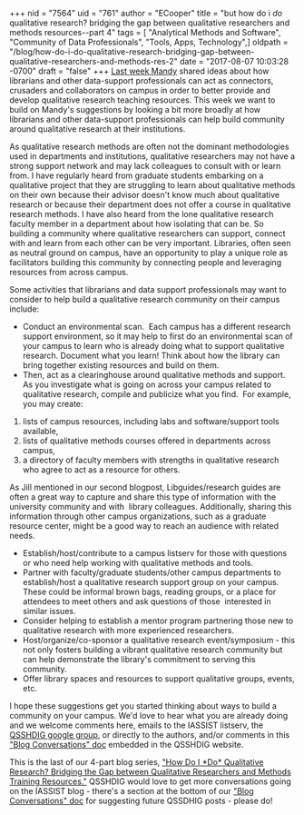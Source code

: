 +++
nid = "7564"
uid = "761"
author = "ECooper"
title = "but how do i *do* qualitative research? bridging the gap between qualitative researchers and methods resources--part 4"
tags = [ "Analytical Methods and Software", "Community of Data Professionals", "Tools, Apps, Technology",]
oldpath = "/blog/how-do-i-do-qualitative-research-bridging-gap-between-qualitative-researchers-and-methods-res-2"
date = "2017-08-07 10:03:28 -0700"
draft = "false"
+++
[Last week
Mandy](http://www.iassistdata.org/blog/how-do-i-do-qualitative-research-bridging-gap-between-qualitative-researchers-and-methods-res-1) shared
ideas about how librarians and other data-support professionals can act
as connectors, crusaders and collaborators on campus in order to better
provide and develop qualitative research teaching resources. This week
we want to build on Mandy's suggestions by looking a bit more broadly at
how librarians and other data-support professionals can help build
community around qualitative research at their institutions.

As qualitative research methods are often not the dominant methodologies
used in departments and institutions, qualitative researchers may not
have a strong support network and may lack colleagues to consult with or
learn from. I have regularly heard from graduate students embarking on a
qualitative project that they are struggling to learn about qualitative
methods on their own because their advisor doesn't know much about
qualitative research or because their department does not offer a course
in qualitative research methods. I have also heard from the lone
qualitative research faculty member in a department about how isolating
that can be. So building a community where qualitative researchers can
support, connect with and learn from each other can be very important.
Libraries, often seen as neutral ground on campus, have an opportunity
to play a unique role as facilitators building this community by
connecting people and leveraging resources from across campus.

Some activities that librarians and data support professionals may want
to consider to help build a qualitative research community on their
campus include:

-   Conduct an environmental scan.  Each campus has a different research
    support environment, so it may help to first do an environmental
    scan of your campus to learn who is already doing what to support
    qualitative research. Document what you learn! Think about how the
    library can bring together existing resources and build on them.
-   Then, act as a clearinghouse around qualitative methods and support.
    As you investigate what is going on across your campus related to
    qualitative research, compile and publicize what you find.  For
    example, you may create:

1.  lists of campus resources, including labs and software/support tools
    available,
2.  lists of qualitative methods courses offered in departments across
    campus,
3.  a directory of faculty members with strengths in qualitative
    research who agree to act as a resource for others.

As Jill mentioned in our second blogpost, Libguides/research guides are
often a great way to capture and share this type of information with the
university community and with  library colleagues. Additionally, sharing
this information through other campus organizations, such as a graduate
resource center, might be a good way to reach an audience with related
needs. 

-   Establish/host/contribute to a campus listserv for those with
    questions or who need help working with qualitative methods and
    tools.
-   Partner with faculty/graduate students/other campus departments to
    establish/host a qualitative research support group on your campus.
    These could be informal brown bags, reading groups, or a place for
    attendees to meet others and ask questions of those  interested in
    similar issues.
-   Consider helping to establish a mentor program partnering those new
    to qualitative research with more experienced researchers.
-   Host/organize/co-sponsor a qualitative research event/symposium -
    this not only fosters building a vibrant qualitative research
    community but can help demonstrate the library's commitment to
    serving this community.
-   Offer library spaces and resources to support qualitative groups,
    events, etc.

I hope these suggestions get you started thinking about ways to build a
community on your campus. We'd love to hear what you are already doing
and we welcome comments here, emails to the IASSIST listserv, the
[QSSHDIG google
group](https://groups.google.com/forum/#!forum/iassist-qualdata), or
directly to the authors, and/or comments in this ["Blog Conversations"
doc](https://sites.google.com/uncg.edu/iassistqsshdig/blog-conversations)
embedded in the QSSHDIG website.

This is the last of our 4-part blog series, ["How Do I \*Do\*
Qualitative Research? Bridging the Gap between Qualitative Researchers
and Methods Training
Resources."](http://iassistdata.org/blog/how-do-i-do-qualitative-research-bridging-gap-between-qualitative-researchers-and-methods-resou)
QSSHDIG would love to get more conversations going on the IASSIST blog -
there\'s a section at the bottom of our ["Blog Conversations"
doc](https://sites.google.com/uncg.edu/iassistqsshdig/blog-conversations)
for suggesting future QSSDHIG posts - please do!
